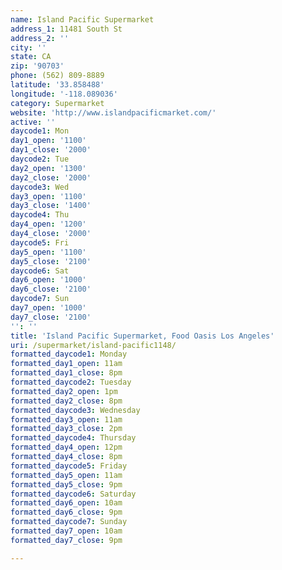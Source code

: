 ```yaml
---
name: Island Pacific Supermarket
address_1: 11481 South St
address_2: ''
city: ''
state: CA
zip: '90703'
phone: (562) 809-8889
latitude: '33.858488'
longitude: '-118.089036'
category: Supermarket
website: 'http://www.islandpacificmarket.com/'
active: ''
daycode1: Mon
day1_open: '1100'
day1_close: '2000'
daycode2: Tue
day2_open: '1300'
day2_close: '2000'
daycode3: Wed
day3_open: '1100'
day3_close: '1400'
daycode4: Thu
day4_open: '1200'
day4_close: '2000'
daycode5: Fri
day5_open: '1100'
day5_close: '2100'
daycode6: Sat
day6_open: '1000'
day6_close: '2100'
daycode7: Sun
day7_open: '1000'
day7_close: '2100'
'': ''
title: 'Island Pacific Supermarket, Food Oasis Los Angeles'
uri: /supermarket/island-pacific1148/
formatted_daycode1: Monday
formatted_day1_open: 11am
formatted_day1_close: 8pm
formatted_daycode2: Tuesday
formatted_day2_open: 1pm
formatted_day2_close: 8pm
formatted_daycode3: Wednesday
formatted_day3_open: 11am
formatted_day3_close: 2pm
formatted_daycode4: Thursday
formatted_day4_open: 12pm
formatted_day4_close: 8pm
formatted_daycode5: Friday
formatted_day5_open: 11am
formatted_day5_close: 9pm
formatted_daycode6: Saturday
formatted_day6_open: 10am
formatted_day6_close: 9pm
formatted_daycode7: Sunday
formatted_day7_open: 10am
formatted_day7_close: 9pm

---
```

